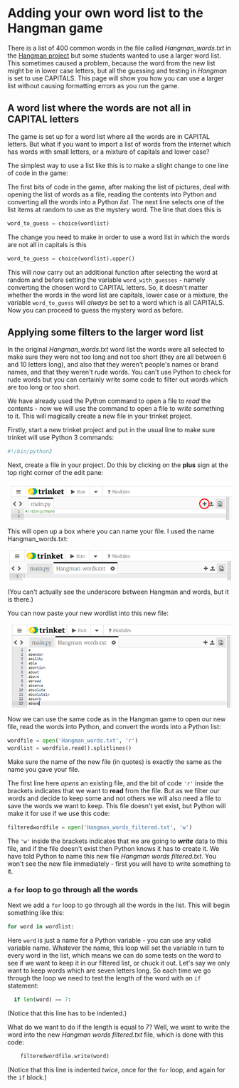 # Adding your own word list to the Hangman game

There is a list of 400 common words in the file called *Hangman_words.txt* in the [Hangman project](https://github.com/WokLibCodeClub/Hangman/blob/master/README.md) but some students wanted to use a larger word list. This sometimes caused a problem, because the word from the new list might be in lower case letters, but all the guessing and testing in *Hangman* is set to use CAPITALS. This page will show you how you can use a larger list without causing formatting errors as you run the game.

## A word list where the words are not all in CAPITAL letters

The game is set up for a word list where all the words are in CAPITAL letters. But what if you want to import a list of words from the internet which has words with small letters, or a mixture of capitals and lower case?

The simplest way to use a list like this is to make a slight change to one line of code in the game:

The first bits of code in the game, after making the list of pictures, deal with opening the list of words as a file, reading the contents into Python and converting all the words into a Python *list*. The next line selects one of the list items at random to use as the mystery word. The line that does this is

```python
word_to_guess = choice(wordlist)
```

The change you need to make in order to use a word list in which the words are not all in capitals is this

```python
word_to_guess = choice(wordlist).upper()
```

This will now carry out an additional function after selecting the word at random and before setting the variable ```word_with_guesses``` - namely converting the chosen word to CAPITAL letters. So, it doesn't matter whether the words in the word list are capitals, lower case or a mixture, the variable ```word_to_guess``` will *always* be set to a word which is all CAPITALS. Now you can proceed to guess the mystery word as before.

## Applying some filters to the larger word list

In the original *Hangman_words.txt* word list the words were all selected to make sure they were not too long and not too short (they are all between 6 and 10 letters long), and also that they weren't people's names or brand names, and that they weren't rude words. You can't use Python to check for rude words but you can certainly write some code to filter out words which are too long or too short.

We have already used the Python command to open a file to *read* the contents - now we will use the command to open a file to *write* something to it. This will magically create a new file in your trinket project.

Firstly, start a new trinket project and put in the usual line to make sure trinket will use Python 3 commands:

```python
#!/bin/python3
```

Next, create a file in your project. Do this by clicking on the **plus** sign at the top right corner of the edit pane:

![Click to add a file](add_file.png)

This will open up a box where you can name your file. I used the name Hangman_words.txt:

![CName a file](name_file.png)

(You can't actually see the underscore between Hangman and words, but it is there.)

You can now paste your new wordlist into this new file:

![CAdd words](word_list.png)

Now we can use the same code as in the Hangman game to open our new file, read the words into Python, and convert the words into a Python list:

```python
wordfile = open('Hangman_words.txt', 'r')
wordlist = wordfile.read().splitlines()
```

Make sure the name of the new file (in quotes) is exactly the same as the name you gave your file.

The first line here *opens* an existing file, and the bit of code ```'r'``` inside the brackets indicates that we want to **read** from the file. But as we filter our words and decide to keep some and not others we will also need a file to save the words we want to keep. This file doesn't yet exist, but Python will make it for use if we use this code:

```python
filteredwordfile = open('Hangman_words_filtered.txt', 'w')
```

The ```'w'``` inside the brackets indicates that we are going to ***write*** data to this file, and if the file doesn't exist then Python knows it has to create it. We have told Python to name this new file *Hangman words filtered.txt*. You won't see the new file immediately - first you will have to write something to it.

### a ```for``` loop to go through all the words

Next we add a ```for``` loop to go through all the words in the list. This will begin something like this:

```python
for word in wordlist:
```

Here ```word``` is just a name for a Python variable - you can use any valid variable name. Whatever the name, this loop will set the variable in turn to every word in the list, which means we can do some tests on the word to see if we want to keep it in our filtered list, or chuck it out. Let's say we only want to keep words which are seven letters long. So each time we go through the loop we need to test the length of the word with an ```if``` statement:

```python
  if len(word) == 7:
```

(Notice that this line has to be indented.)

What do we want to do if the length is equal to 7? Well, we want to write the word into the new *Hangman words filtered.txt* file, which is done with this code:

```python
    filteredwordfile.write(word)
```

(Notice that this line is indented *twice*, once for the ```for``` loop, and again for the ```if``` block.)
